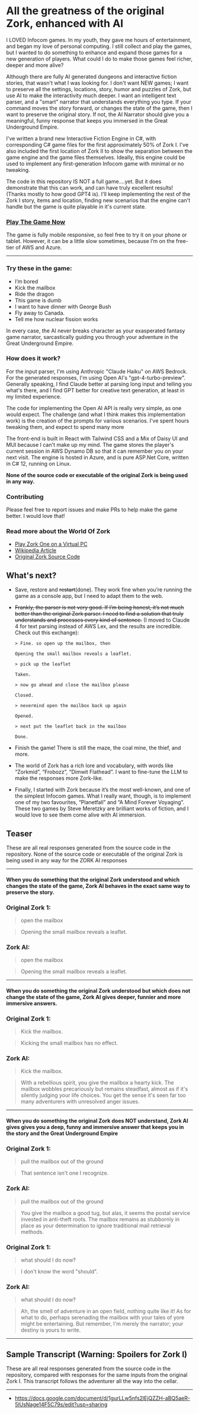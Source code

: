 # All the greatness of the original Zork, enhanced with AI 

I LOVED Infocom games. In my youth, they gave me hours of entertainment, and began my love of personal
computing. I still collect and play the games, but I wanted to do something to enhance and expand those games for a new generation of players. What
could I do to make those games feel richer, deeper and more alive?

Although there are fully AI generated dungeons and interactive fiction stories, that wasn't what I was looking for. I
don't want NEW games; I want to preserve all the settings, locations, story, humor and puzzles of Zork, but use AI
to make the interactivity much deeper. I want an intelligent text parser, and a "smart" narrator that understands
everything you type. If your command moves the story forward, or changes the state of the game, then I want to preserve the original story.
If not, the AI Narrator should give you a meaningful, funny response that keeps you immersed in the Great Underground Empire.

I've written a brand new Interactive Fiction Engine in C#, with corresponding C# game files for the first approximately 50%
of Zork I. I've also included the first location of Zork II to show the separation between the game engine and the
game files themselves. Ideally, this engine could be used to implement any first-generation Infocom game with minimal or no tweaking. 

The code in this repository IS NOT a full game....yet. But it does demonstrate that this can work, and can have
truly excellent results! (Thanks mostly to how good GPT4 is). I'll keep implementing the rest of the Zork I story,
items and location, finding new scenarios that the engine can't handle but the game is quite playable in it's current state.

### [Play The Game Now](https://zork-ai.com)

The game is fully mobile responsive, so feel free to try it on your phone or tablet. However, it can be a little slow sometimes, because I’m on the free-tier of AWS and Azure. 

---

### Try these in the game:


- I’m bored
- Kick the mailbox
- Ride the dragon
- This game is dumb
- I want to have dinner with George Bush
- Fly away to Canada.
- Tell me how nuclear fission works

In every case, the AI never breaks character as your exasperated fantasy game narrator, sarcastically guiding you through your adventure in the Great Underground Empire. 



### How does it work? 

For the input parser, I'm using Anthropic "Claude Haiku" on AWS Bedrock. For the generated responses, I'm using Open AI's "gpt-4-turbo-preview". Generally speaking,
I find Claude better at parsing long input and telling you what's there, and I find GPT better for creative text generation, at least in my
limited experience. 


The
code for implementing the Open AI API is really very simple, as one would expect. The challenge (and what I think makes this
implementation work) is the creation of the prompts for various scenarios. I've spent hours tweaking them, and expect to
spend many more

The front-end is built in React with Tailwind CSS and a Mix of Daisy UI and MUI because I can't make up my mind. The game stores the player's current session in AWS Dynamo DB so that it can remember you on your 
next visit. The engine is hosted in Azure, and is pure ASP.Net Core, written in C# 12, running on Linux. 



**None of the source code or executable of the original Zork is being used in any way.**



### Contributing

Please feel free to report issues and make PRs to help make the game better. I would love that! 


### Read more about the World Of Zork

- [Play Zork One on a Virtual PC](https://www.pcjs.org/software/pcx86/game/infocom/zork1/)
- [Wikipedia Article](https://en.wikipedia.org/wiki/Zork)
- [Original Zork Source Code](https://github.com/MITDDC/zork)


## What's next?

- Save, restore and ~~restart~~(done). They work fine when you’re running the game as a console app, but I need to adapt them to the web. 
- ~~Frankly, the parser is not very good. If I’m being honest, it’s not much better than the original Zork parser. I need to find a solution that truly understands and processes every kind of sentence.~~ (I moved to Claude 4 for text parsing instead of AWS Lex, and the results are incredible. Check out this exchange):


  
      > Fine. so open up the mailbox, then
      
      Opening the small mailbox reveals a leaflet.
      
      > pick up the leaflet
      
      Taken.
      
      > now go ahead and close the mailbox please
      
      Closed.
      
      > nevermind open the mailbox back up again
      
      Opened.
      
      > next put the leaflet back in the mailbox
      
      Done.
   
- Finish the game! There is still the maze, the coal mine, the thief, and more. 
- The world of Zork has a rich lore and vocabulary, with words like “Zorkmid”, “Frobozz”, “Dimwit Flathead”. I want to fine-tune the LLM to make the responses  more Zork-like. 
- Finally, I started with Zork because it’s the most well-known, and one of the simplest Infocom games. What I really want, though, is to implement one of my two favourites, “Planetfall” and “A Mind Forever Voyaging”. These two games by Steve Meretzky are brilliant works of fiction, and I would love to see them come alive with AI immersion. 



## Teaser

These are all real responses generated from the source code in the repository. None of the source code or executable of
the original Zork is being used in any way for the ZORK AI responses

----

#### When you do something that the original Zork understood and which changes the state of the game, Zork AI behaves in the exact same way to preserve the story.

### Original Zork 1:

> open the mailbox

> Opening the small mailbox reveals a leaflet.

### Zork AI:

> open the mailbox

> Opening the small mailbox reveals a leaflet.


----

#### When you do something the original Zork understood but which does not change the state of the game, Zork AI gives deeper, funnier and more immersive answers.

### Original Zork 1:

> Kick the mailbox.

> Kicking the small mailbox has no effect.

### Zork AI:

> Kick the mailbox.

> With a rebellious spirit, you give the mailbox a hearty kick. The mailbox wobbles precariously but remains steadfast,
> almost as if it's silently judging your life choices. You get the sense it's seen far too many adventurers with
> unresolved anger issues.


----

#### When you do something the original Zork does NOT understand, Zork AI gives gives you a deep, funny and immersive answer that keeps you in the story and the Great Underground Empire

### Original Zork 1:

> pull the mailbox out of the ground

> That sentence isn't one I recognize.

### Zork AI:

> pull the mailbox out of the ground

> You give the mailbox a good tug, but alas, it seems the postal service invested in anti-theft roots. The mailbox
> remains as stubbornly in place as your determination to ignore traditional mail retrieval methods.

### Original Zork 1:

> what should I do now?

> I don't know the word "should".

### Zork AI:

> what should I do now?

> Ah, the smell of adventure in an open field, nothing quite like it! As for what to do, perhaps serenading the mailbox
> with your tales of yore might be entertaining. But remember, I'm merely the narrator; your destiny is yours to write.
>
>
> <span class="c3"></span>

----

## Sample Transcript (Warning: Spoilers for Zork I)

These are all real responses generated from the source code in the repository, compared
with responses for the same inputs from the original Zork I. This transcript follows the adventurer all
the way into the cellar.

----

- https://docs.google.com/document/d/1gurLLw5nfs2lEjQZZH-aBQ5aeR-5lUsNage14F5C79s/edit?usp=sharing


